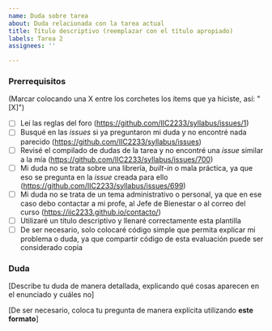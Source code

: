 ```yaml
---
name: Duda sobre tarea
about: Duda relacionada con la tarea actual
title: Título descriptivo (reemplazar con el título apropiado)
labels: Tarea 2
assignees: ''

---
```


<!-- **Esta es una plantilla para que dejes dudas relacionadas con la tarea actual. Si tienes dudas de otro tipo, utiliza la plantilla apropiada. Recuerda utilizar la pestaña "Preview" para ver cómo se vería tu *issue* antes de publicarla.** -->

### Prerrequisitos
(Marcar colocando una X entre los corchetes los ítems que ya hiciste, así: "[X]")

* [ ] Leí las reglas del foro (https://github.com/IIC2233/syllabus/issues/1)
* [ ] Busqué en las *issues* si ya preguntaron mi duda y no encontré nada parecido (https://github.com/IIC2233/syllabus/issues)
* [ ] Revisé el compilado de dudas de la tarea y no encontré una *issue* similar a la mía (https://github.com/IIC2233/syllabus/issues/700)
* [ ] Mi duda no se trata sobre una librería, *built-in* o mala práctica, ya que eso se pregunta en la *issue* creada para ello (https://github.com/IIC2233/syllabus/issues/699)
* [ ] Mi duda no se trata de un tema administrativo o personal, ya que en ese caso debo contactar a mi profe, al Jefe de Bienestar o al correo del curso (https://iic2233.github.io/contacto/)
* [ ] Utilizaré un título descriptivo y llenaré correctamente esta plantilla
* [ ] De ser necesario, solo colocaré código simple que permita explicar mi problema o duda, ya que compartir código de esta evaluación puede ser considerado copia

### Duda

[Describe tu duda de manera detallada, explicando qué cosas aparecen en el enunciado y cuáles no]

[De ser necesario, coloca tu pregunta de manera explícita utilizando **este formato**]
